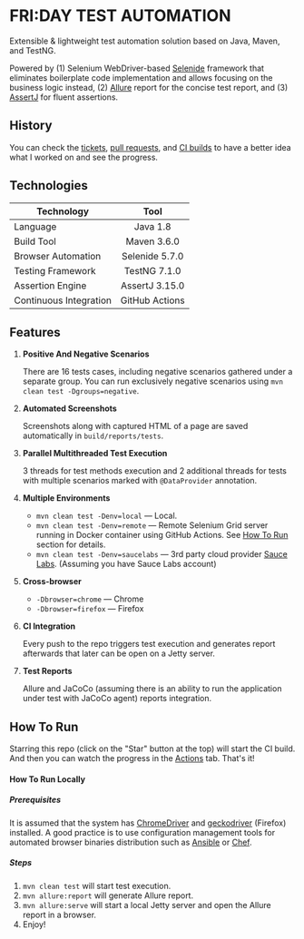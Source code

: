 # FRI:DAY TEST AUTOMATION
Extensible & lightweight test automation solution based on Java, Maven, and TestNG.

Powered by (1) Selenium WebDriver-based [Selenide](https://selenide.org/) framework that eliminates boilerplate code implementation and allows focusing on the business logic instead, (2) [Allure](https://docs.qameta.io/allure/) report for the concise test report, and (3) [AssertJ](https://assertj.github.io/doc/) for fluent assertions.

## History
You can check the [tickets](https://github.com/meeroslaph/friday/issues?q=is%3Aissue+is%3Aclosed), [pull requests](https://github.com/meeroslaph/friday/pulls?q=is%3Apr+is%3Aclosed), and [CI builds](https://github.com/meeroslaph/friday/actions) to have a better idea what I worked on and see the progress.

## Technologies
| Technology    | Tool          |
| ------------- |:-------------:|
| Language | Java 1.8 |
| Build Tool | Maven 3.6.0 |
| Browser Automation | Selenide 5.7.0 |
| Testing Framework | TestNG 7.1.0 |
| Assertion Engine |  AssertJ 3.15.0 |
| Continuous Integration | GitHub Actions |

## Features
1. **Positive And Negative Scenarios**

   There are 16 tests cases, including negative scenarios gathered under a separate group. You can run exclusively negative scenarios using `mvn clean test -Dgroups=negative`.
   
1. **Automated Screenshots**

   Screenshots along with captured HTML of a page are saved automatically in `build/reports/tests`.
   
1. **Parallel Multithreaded Test Execution**

   3 threads for test methods execution and 2 additional threads for tests with multiple scenarios marked with `@DataProvider` annotation.
   
1. **Multiple Environments**

   - `mvn clean test -Denv=local` — Local.
   - `mvn clean test -Denv=remote` — Remote Selenium Grid server running in Docker container using GitHub Actions. See [How To Run](#how-to-run) section for details.
   - `mvn clean test -Denv=saucelabs` — 3rd party cloud provider [Sauce Labs](https://saucelabs.com/). (Assuming you have Sauce Labs account)
   
1. **Cross-browser**
   - `-Dbrowser=chrome` — Chrome
   - `-Dbrowser=firefox` — Firefox

1. **CI Integration**

   Every push to the repo triggers test execution and generates report afterwards that later can be open on a Jetty server.


1. **Test Reports**

   Allure and JaCoCo (assuming there is an ability to run the application under test with JaCoCo agent) reports integration.

## How To Run
Starring this repo (click on the "Star" button at the top) will start the CI build. And then you can watch the progress in the [Actions](https://github.com/meeroslaph/friday/actions) tab. That's it!


#### How To Run Locally
##### Prerequisites
It is assumed that the system has [ChromeDriver](https://chromedriver.chromium.org/) and [geckodriver](https://github.com/mozilla/geckodriver) (Firefox) installed. A good practice is to use configuration management tools for automated browser binaries distribution such as [Ansible](https://www.ansible.com/) or [Chef](https://www.chef.io/).

##### Steps
1. `mvn clean test` will start test execution.
2. `mvn allure:report` will generate Allure report.
3. `mvn allure:serve` will start a local Jetty server and open the Allure report in a browser.
4. Enjoy!

